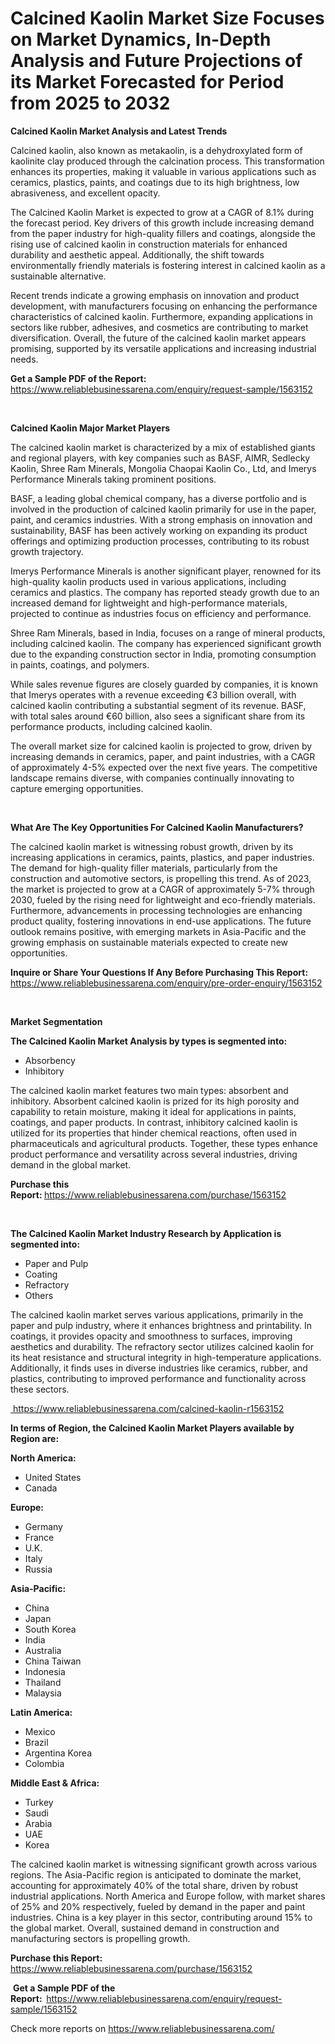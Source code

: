 <p><h1>Calcined Kaolin Market Size Focuses on Market Dynamics, In-Depth Analysis and Future Projections of its Market Forecasted for Period from 2025 to 2032</h1></p><p><strong>Calcined Kaolin Market Analysis and Latest Trends</strong></p>
<p><p>Calcined kaolin, also known as metakaolin, is a dehydroxylated form of kaolinite clay produced through the calcination process. This transformation enhances its properties, making it valuable in various applications such as ceramics, plastics, paints, and coatings due to its high brightness, low abrasiveness, and excellent opacity. </p><p>The Calcined Kaolin Market is expected to grow at a CAGR of 8.1% during the forecast period. Key drivers of this growth include increasing demand from the paper industry for high-quality fillers and coatings, alongside the rising use of calcined kaolin in construction materials for enhanced durability and aesthetic appeal. Additionally, the shift towards environmentally friendly materials is fostering interest in calcined kaolin as a sustainable alternative. </p><p>Recent trends indicate a growing emphasis on innovation and product development, with manufacturers focusing on enhancing the performance characteristics of calcined kaolin. Furthermore, expanding applications in sectors like rubber, adhesives, and cosmetics are contributing to market diversification. Overall, the future of the calcined kaolin market appears promising, supported by its versatile applications and increasing industrial needs.</p></p>
<p><strong>Get a Sample PDF of the Report:&nbsp;</strong> <a href="https://www.reliablebusinessarena.com/enquiry/request-sample/1563152?utm_campaign=2236&utm_medium=2&utm_source=Github&utm_content=ia&utm_term=30012025&utm_id=calcined-kaolin">https://www.reliablebusinessarena.com/enquiry/request-sample/1563152</a></p>
<p>&nbsp;</p>
<p><strong>Calcined Kaolin Major Market Players</strong></p>
<p><p>The calcined kaolin market is characterized by a mix of established giants and regional players, with key companies such as BASF, AIMR, Sedlecky Kaolin, Shree Ram Minerals, Mongolia Chaopai Kaolin Co., Ltd, and Imerys Performance Minerals taking prominent positions.</p><p>BASF, a leading global chemical company, has a diverse portfolio and is involved in the production of calcined kaolin primarily for use in the paper, paint, and ceramics industries. With a strong emphasis on innovation and sustainability, BASF has been actively working on expanding its product offerings and optimizing production processes, contributing to its robust growth trajectory.</p><p>Imerys Performance Minerals is another significant player, renowned for its high-quality kaolin products used in various applications, including ceramics and plastics. The company has reported steady growth due to an increased demand for lightweight and high-performance materials, projected to continue as industries focus on efficiency and performance.</p><p>Shree Ram Minerals, based in India, focuses on a range of mineral products, including calcined kaolin. The company has experienced significant growth due to the expanding construction sector in India, promoting consumption in paints, coatings, and polymers.</p><p>While sales revenue figures are closely guarded by companies, it is known that Imerys operates with a revenue exceeding €3 billion overall, with calcined kaolin contributing a substantial segment of its revenue. BASF, with total sales around €60 billion, also sees a significant share from its performance products, including calcined kaolin.</p><p>The overall market size for calcined kaolin is projected to grow, driven by increasing demands in ceramics, paper, and paint industries, with a CAGR of approximately 4-5% expected over the next five years. The competitive landscape remains diverse, with companies continually innovating to capture emerging opportunities.</p></p>
<p>&nbsp;</p>
<p><strong>What Are The Key Opportunities For Calcined Kaolin Manufacturers?</strong></p>
<p><p>The calcined kaolin market is witnessing robust growth, driven by its increasing applications in ceramics, paints, plastics, and paper industries. The demand for high-quality filler materials, particularly from the construction and automotive sectors, is propelling this trend. As of 2023, the market is projected to grow at a CAGR of approximately 5-7% through 2030, fueled by the rising need for lightweight and eco-friendly materials. Furthermore, advancements in processing technologies are enhancing product quality, fostering innovations in end-use applications. The future outlook remains positive, with emerging markets in Asia-Pacific and the growing emphasis on sustainable materials expected to create new opportunities.</p></p>
<p><strong>Inquire or Share Your Questions If Any Before Purchasing This Report:</strong> <a href="https://www.reliablebusinessarena.com/enquiry/pre-order-enquiry/1563152?utm_campaign=2236&utm_medium=2&utm_source=Github&utm_content=ia&utm_term=30012025&utm_id=calcined-kaolin">https://www.reliablebusinessarena.com/enquiry/pre-order-enquiry/1563152</a></p>
<p>&nbsp;</p>
<p><strong>Market Segmentation</strong></p>
<p><strong>The Calcined Kaolin Market Analysis by types is segmented into:</strong></p>
<p><ul><li>Absorbency</li><li>Inhibitory</li></ul></p>
<p><p>The calcined kaolin market features two main types: absorbent and inhibitory. Absorbent calcined kaolin is prized for its high porosity and capability to retain moisture, making it ideal for applications in paints, coatings, and paper products. In contrast, inhibitory calcined kaolin is utilized for its properties that hinder chemical reactions, often used in pharmaceuticals and agricultural products. Together, these types enhance product performance and versatility across several industries, driving demand in the global market.</p></p>
<p><strong>Purchase this Report:&nbsp;</strong><a href="https://www.reliablebusinessarena.com/purchase/1563152?utm_campaign=2236&utm_medium=2&utm_source=Github&utm_content=ia&utm_term=30012025&utm_id=calcined-kaolin">https://www.reliablebusinessarena.com/purchase/1563152</a></p>
<p>&nbsp;</p>
<p><strong>The Calcined Kaolin Market Industry Research by Application is segmented into:</strong></p>
<p><ul><li>Paper and Pulp</li><li>Coating</li><li>Refractory</li><li>Others</li></ul></p>
<p><p>The calcined kaolin market serves various applications, primarily in the paper and pulp industry, where it enhances brightness and printability. In coatings, it provides opacity and smoothness to surfaces, improving aesthetics and durability. The refractory sector utilizes calcined kaolin for its heat resistance and structural integrity in high-temperature applications. Additionally, it finds uses in diverse industries like ceramics, rubber, and plastics, contributing to improved performance and functionality across these sectors.</p></p>
<p><a href="https://www.reliablebusinessarena.com/calcined-kaolin-r1563152?utm_campaign=2236&utm_medium=2&utm_source=Github&utm_content=ia&utm_term=30012025&utm_id=calcined-kaolin">&nbsp;https://www.reliablebusinessarena.com/calcined-kaolin-r1563152</a></p>
<p><strong>In terms of Region, the Calcined Kaolin Market Players available by Region are:</strong></p>
<p>
    <p> <strong> North America: </strong>
        <ul>
            <li>United States</li>
            <li>Canada</li>
        </ul>
        </p> 
    <p> <strong> Europe: </strong>
        <ul>
            <li>Germany</li>
            <li>France</li>
            <li>U.K.</li>
            <li>Italy</li>
            <li>Russia</li>
        </ul>
        </p> 
    <p> <strong> Asia-Pacific: </strong>
        <ul>
            <li>China</li>
            <li>Japan</li>
            <li>South Korea</li>
            <li>India</li>
            <li>Australia</li>
            <li>China Taiwan</li>
            <li>Indonesia</li>
            <li>Thailand</li>
            <li>Malaysia</li>
        </ul>
        </p> 
    <p> <strong> Latin America: </strong>
        <ul>
            <li>Mexico</li>
            <li>Brazil</li>
            <li>Argentina Korea</li>
            <li>Colombia</li>
        </ul>
        </p> 
    <p> <strong> Middle East & Africa: </strong>
        <ul>
            <li>Turkey</li>
            <li>Saudi</li>
            <li>Arabia</li>
            <li>UAE</li>
            <li>Korea</li>
        </ul>
    </p>
    </p>
<p><p>The calcined kaolin market is witnessing significant growth across various regions. The Asia-Pacific region is anticipated to dominate the market, accounting for approximately 40% of the total share, driven by robust industrial applications. North America and Europe follow, with market shares of 25% and 20% respectively, fueled by demand in the paper and paint industries. China is a key player in this sector, contributing around 15% to the global market. Overall, sustained demand in construction and manufacturing sectors is propelling growth.</p></p>
<p><strong>Purchase this Report: </strong><a href="https://www.reliablebusinessarena.com/purchase/1563152?utm_campaign=2236&utm_medium=2&utm_source=Github&utm_content=ia&utm_term=30012025&utm_id=calcined-kaolin">https://www.reliablebusinessarena.com/purchase/1563152</a></p>
<p>&nbsp;<strong>Get a Sample PDF of the Report:&nbsp;&nbsp;</strong><a href="https://www.reliablebusinessarena.com/enquiry/request-sample/1563152?utm_campaign=2236&utm_medium=2&utm_source=Github&utm_content=ia&utm_term=30012025&utm_id=calcined-kaolin">https://www.reliablebusinessarena.com/enquiry/request-sample/1563152</a></p>
<p><strong></strong></p>
<p>Check more reports on <a href="https://www.reliablebusinessarena.com/?utm_campaign=2236&utm_medium=2&utm_source=Github&utm_content=ia&utm_term=30012025&utm_id=calcined-kaolin">https://www.reliablebusinessarena.com/</a></p>
